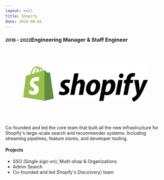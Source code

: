 ```yaml
---
layout: null
title: Shopify
date: 2018-08-01
---
```


### <small class="text-muted">2018 – 2022</small>Engineering Manager & Staff Engineer

<div style="padding: 4em; display: block;">
  <img src="/assets/pages/home/shopify.svg" style="display: inline-block; width: auto;" />
</div>

Co-founded and led the core team that built all the new infrastructure
for Shopify's large-scale search and recommender systems. Including streaming
pipelines, feature stores, and developer tooling.

#### Projects

* SSO (Single sign-on), Multi-shop & Organizations
* Admin Search
* Co-founded and led Shopify's Disco(very) team
